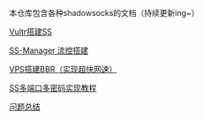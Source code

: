 本仓库包含各种shadowsocks的文档（持续更新ing~）

[Vultr搭建SS](https://github.com/yz19930826/shadowsocks-d/blob/rm/Vultr%E6%90%AD%E5%BB%BASS(%E6%8C%81%E7%BB%AD%E6%9B%B4%E6%96%B0%E4%B8%AD).md)

[SS-Manager 流控搭建](https://github.com/yz19930826/shadowsocks-d/blob/origin/SS-Manager%E7%9A%84%E6%90%AD%E5%BB%BA%EF%BC%88%E5%AE%9E%E7%8E%B0%E6%B5%81%E6%8E%A7%E7%AE%A1%E7%90%86%EF%BC%89.md)

[VPS搭建BBR（实现超快网速）](https://github.com/yz19930826/shadowsocks-d/blob/origin/VPS%E6%90%AD%E5%BB%BABBR%EF%BC%88%E5%AE%9E%E7%8E%B0%E8%B6%85%E5%BF%AB%E7%BD%91%E9%80%9F%EF%BC%89.md)

[SS多端口多密码实现教程](https://github.com/yz19930826/shadowsocks-d/blob/origin/SS%E5%A4%9A%E7%AB%AF%E5%8F%A3%E5%A4%9A%E5%AF%86%E7%A0%81%E5%AE%9E%E7%8E%B0%E6%95%99%E7%A8%8B.md)

[问题总结](https://github.com/yz19930826/shadowsocks-d/blob/origin/%E9%97%AE%E9%A2%98%E6%80%BB%E7%BB%93%EF%BC%88%E6%80%BB%E7%BB%93%E6%90%AD%E5%BB%BASS%E7%9A%84%E5%90%84%E7%A7%8D%E9%97%AE%E9%A2%98%EF%BC%89.md)